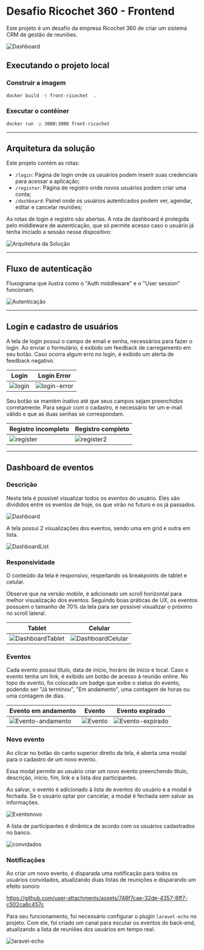 # Desafio Ricochet 360 - Frontend

Este projeto é um desafio da empresa Ricochet 360 de criar um sistema CRM de gestão de reuniões.

![Dashboard](public/img/documentation/dashboard.png)

## Executando o projeto local

### Construir a imagem

```sh
docker build -t front-ricochet  .
```

### Executar o contêiner

```sh
docker run -p 3000:3000 front-ricochet 
```

<hr>

## Arquitetura da solução

Este projeto contém as rotas:

- `/login`: Página de login onde os usuários podem inserir suas credenciais para acessar a aplicação;
- `/register`: Página de registro onde novos usuários podem criar uma conta;
- `/dashboard`: Painel onde os usuários autenticados podem ver, agendar, editar e cancelar reuniões;

As rotas de login e registro são abertas. A rota de dashboard é protegida pelo middleware de autenticação, que só permite acesso caso o usuário já tenha iniciado a sessão nesse dispositivo:

![Arquitetura da Solução](public/img/documentation/arquiteture.png)

<hr>

## Fluxo de autenticação

Fluxograma que ilustra como o "Auth middleware" e o "User session" funcionam.

![Autenticação](public/img/documentation/auth.png)

<hr>

## Login e cadastro de usuários

A tela de login possui o campo de email e senha, necessários para fazer o login. Ao enviar o formulário, é exibido um feedback de carregamento em seu botão. Caso ocorra algum erro no login, é exibido um alerta de feedback negativo.

| Login | Login Error |
| --- | --- |
| ![login](public/img/documentation/login.png) | ![login-error](public/img/documentation/login-error.png) |

Seu botão se mantém inativo até que seus campos sejam preenchidos corretamente. Para seguir com o cadastro, é necessário ter um e-mail válido e que as duas senhas se correspondam.

| Registro incompleto | Registro completo |
| --- | --- |
| ![register](public/img/documentation/register.png) | ![register2](public/img/documentation/register2.png) |

<hr>

## Dashboard de eventos

### Descrição

Nesta tela é possível visualizar todos os eventos do usuário. Eles são divididos entre os eventos de hoje, os que virão no futuro e os já passados.

![Dashboard](public/img/documentation/dashboard.png)

A tela possui 2 visualizações dos eventos, sendo uma em grid e outra em lista.

![DashboardList](public/img/documentation/dashboardList.png)

### Responsividade

O conteúdo da tela é responsivo, respeitando os breakpoints de tablet e celular.

Observe que na versão mobile, é adicionado um scroll horizontal para melhor visualização dos eventos. Seguindo boas práticas de UX, os eventos possuem o tamanho de 70% da tela para ser possível visualizar o próximo no scroll lateral.

| Tablet | Celular |
| --- | --- |
| ![DashboardTablet](public/img/documentation/dashboardTablet.png) | ![DashboardCelular](public/img/documentation/dashboardCelular.png) |

### Eventos

Cada evento possui título, data de início, horário de início e local. Caso o evento tenha um link, é exibido um botão de acesso à reunião online. No topo do evento, foi colocado um badge que exibe o status do evento, podendo ser "Já terminou", "Em andamento", uma contagem de horas ou uma contagem de dias.

| Evento em andamento | Evento | Evento expirado |
| --- | --- | --- |
| ![Evento-andamento](public/img/documentation/event-andamento.png) | ![Evento](public/img/documentation/event.png) | ![Evento-expirado](public/img/documentation/event-expirado.png) |

### Novo evento

Ao clicar no botão do canto superior direito da tela, é aberta uma modal para o cadastro de um novo evento.

Essa modal permite ao usuário criar um novo evento preenchendo título, descrição, início, fim, link e a lista dos participantes.

Ao salvar, o evento é adicionado à lista de eventos do usuário e a modal é fechada. Se o usuário optar por cancelar, a modal é fechada sem salvar as informações.

![Eventonovo](public/img/documentation/new-event.png)

A lista de participantes é dinâmica de acordo com os usuários cadastrados no banco.

![convidados](public/img/documentation/event-participants.png)

### Notificações

Ao criar um novo evento, é disparada uma notificação para todos os usuários convidados, atualizando duas listas de reunições e disparando um efeito sonoro

https://github.com/user-attachments/assets/748f7cae-32de-4357-8ff7-c502ca6c457c

Para seu funcionamento, foi necessário configurar o plugin `laravel-echo` no projeto. Com ele, foi criado um canal para escutar os eventos do back-end, atualizando a lista de reuniões dos usuários em tempo real.

![laravel-echo](public/img/documentation/laravel-echo.png)
